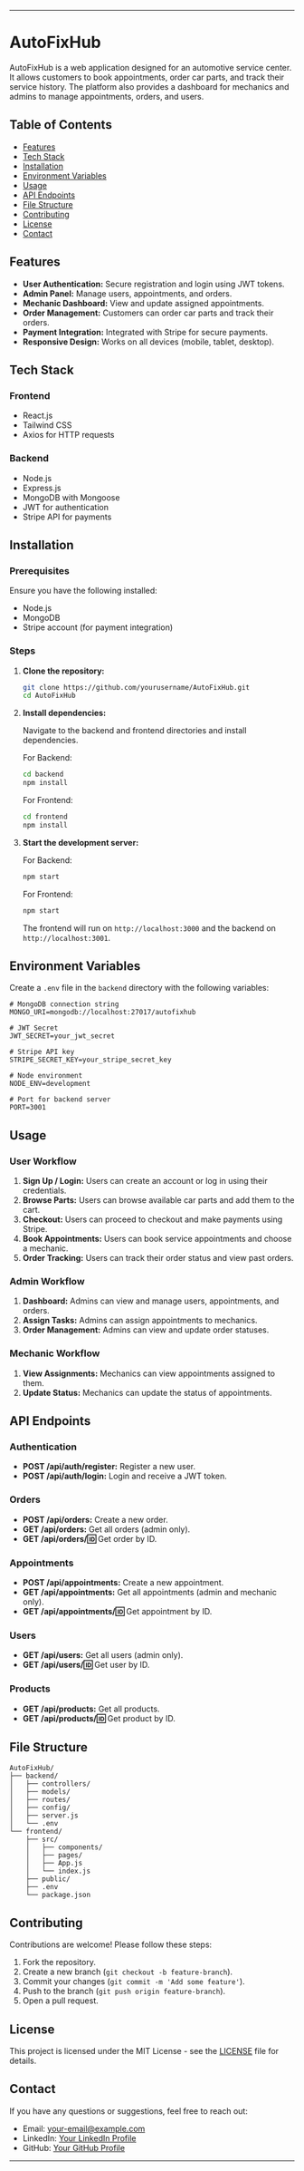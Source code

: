 
---

# AutoFixHub

AutoFixHub is a web application designed for an automotive service center. It allows customers to book appointments, order car parts, and track their service history. The platform also provides a dashboard for mechanics and admins to manage appointments, orders, and users.

## Table of Contents

- [Features](#features)
- [Tech Stack](#tech-stack)
- [Installation](#installation)
- [Environment Variables](#environment-variables)
- [Usage](#usage)
- [API Endpoints](#api-endpoints)
- [File Structure](#file-structure)
- [Contributing](#contributing)
- [License](#license)
- [Contact](#contact)

## Features

- **User Authentication:** Secure registration and login using JWT tokens.
- **Admin Panel:** Manage users, appointments, and orders.
- **Mechanic Dashboard:** View and update assigned appointments.
- **Order Management:** Customers can order car parts and track their orders.
- **Payment Integration:** Integrated with Stripe for secure payments.
- **Responsive Design:** Works on all devices (mobile, tablet, desktop).

## Tech Stack

### Frontend
- React.js
- Tailwind CSS
- Axios for HTTP requests

### Backend
- Node.js
- Express.js
- MongoDB with Mongoose
- JWT for authentication
- Stripe API for payments

## Installation

### Prerequisites

Ensure you have the following installed:
- Node.js
- MongoDB
- Stripe account (for payment integration)

### Steps

1. **Clone the repository:**
   ```bash
   git clone https://github.com/yourusername/AutoFixHub.git
   cd AutoFixHub
   ```

2. **Install dependencies:**

   Navigate to the backend and frontend directories and install dependencies.

   For Backend:
   ```bash
   cd backend
   npm install
   ```

   For Frontend:
   ```bash
   cd frontend
   npm install
   ```

3. **Start the development server:**

   For Backend:
   ```bash
   npm start
   ```

   For Frontend:
   ```bash
   npm start
   ```

   The frontend will run on `http://localhost:3000` and the backend on `http://localhost:3001`.

## Environment Variables

Create a `.env` file in the `backend` directory with the following variables:

```env
# MongoDB connection string
MONGO_URI=mongodb://localhost:27017/autofixhub

# JWT Secret
JWT_SECRET=your_jwt_secret

# Stripe API key
STRIPE_SECRET_KEY=your_stripe_secret_key

# Node environment
NODE_ENV=development

# Port for backend server
PORT=3001
```

## Usage

### User Workflow
1. **Sign Up / Login:** Users can create an account or log in using their credentials.
2. **Browse Parts:** Users can browse available car parts and add them to the cart.
3. **Checkout:** Users can proceed to checkout and make payments using Stripe.
4. **Book Appointments:** Users can book service appointments and choose a mechanic.
5. **Order Tracking:** Users can track their order status and view past orders.

### Admin Workflow
1. **Dashboard:** Admins can view and manage users, appointments, and orders.
2. **Assign Tasks:** Admins can assign appointments to mechanics.
3. **Order Management:** Admins can view and update order statuses.

### Mechanic Workflow
1. **View Assignments:** Mechanics can view appointments assigned to them.
2. **Update Status:** Mechanics can update the status of appointments.

## API Endpoints

### Authentication
- **POST /api/auth/register:** Register a new user.
- **POST /api/auth/login:** Login and receive a JWT token.

### Orders
- **POST /api/orders:** Create a new order.
- **GET /api/orders:** Get all orders (admin only).
- **GET /api/orders/:id:** Get order by ID.

### Appointments
- **POST /api/appointments:** Create a new appointment.
- **GET /api/appointments:** Get all appointments (admin and mechanic only).
- **GET /api/appointments/:id:** Get appointment by ID.

### Users
- **GET /api/users:** Get all users (admin only).
- **GET /api/users/:id:** Get user by ID.

### Products
- **GET /api/products:** Get all products.
- **GET /api/products/:id:** Get product by ID.

## File Structure

```
AutoFixHub/
├── backend/
│   ├── controllers/
│   ├── models/
│   ├── routes/
│   ├── config/
│   ├── server.js
│   └── .env
└── frontend/
    ├── src/
    │   ├── components/
    │   ├── pages/
    │   ├── App.js
    │   └── index.js
    ├── public/
    ├── .env
    └── package.json
```

## Contributing

Contributions are welcome! Please follow these steps:
1. Fork the repository.
2. Create a new branch (`git checkout -b feature-branch`).
3. Commit your changes (`git commit -m 'Add some feature'`).
4. Push to the branch (`git push origin feature-branch`).
5. Open a pull request.

## License

This project is licensed under the MIT License - see the [LICENSE](LICENSE) file for details.

## Contact

If you have any questions or suggestions, feel free to reach out:

- Email: [your-email@example.com](mailto:ammarnazir864@gmail.com)
- LinkedIn: [Your LinkedIn Profile](https://www.linkedin.com/in/yourprofile)
- GitHub: [Your GitHub Profile](https://github.com/AmmarNazir)

---

